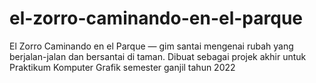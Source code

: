 # el-zorro-caminando-en-el-parque
El Zorro Caminando en el Parque — gim santai mengenai rubah yang berjalan-jalan dan bersantai di taman. Dibuat sebagai projek akhir untuk Praktikum Komputer Grafik semester ganjil tahun 2022
